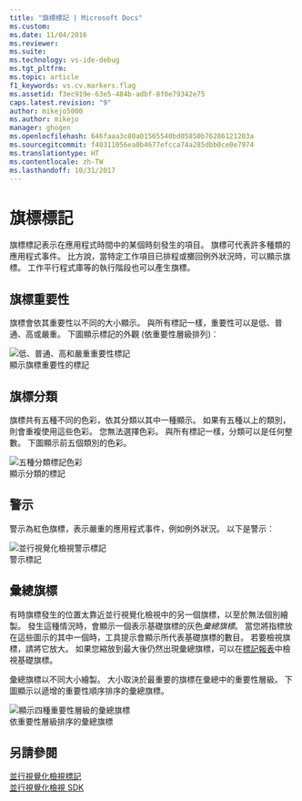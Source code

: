 ```yaml
---
title: "旗標標記 | Microsoft Docs"
ms.custom: 
ms.date: 11/04/2016
ms.reviewer: 
ms.suite: 
ms.technology: vs-ide-debug
ms.tgt_pltfrm: 
ms.topic: article
f1_keywords: vs.cv.markers.flag
ms.assetid: f3ec919e-63e5-484b-adbf-8f0e79342e75
caps.latest.revision: "9"
author: mikejo5000
ms.author: mikejo
manager: ghogen
ms.openlocfilehash: 646faaa3c80a01565540bd05850b76286121203a
ms.sourcegitcommit: f40311056ea0b4677efcca74a285dbb0ce0e7974
ms.translationtype: HT
ms.contentlocale: zh-TW
ms.lasthandoff: 10/31/2017
---
```

# <a name="flag-markers"></a>旗標標記
旗標標記表示在應用程式時間中的某個時刻發生的項目。 旗標可代表許多種類的應用程式事件。 比方說，當特定工作項目已排程或擲回例外狀況時，可以顯示旗標。 工作平行程式庫等的執行階段也可以產生旗標。  
  
## <a name="flag-importance"></a>旗標重要性  
 旗標會依其重要性以不同的大小顯示。 與所有標記一樣，重要性可以是低、普通、高或嚴重。  下圖顯示標記的外觀 (依重要性層級排列)︰  
  
 ![低、普通、高和嚴重重要性標記](../profiling/media/cvmarkerimportance.png "CVMarkerImportance")  
顯示旗標重要性的標記  
  
## <a name="flag-category"></a>旗標分類  
 旗標共有五種不同的色彩，依其分類以其中一種顯示。 如果有五種以上的類別，則會重複使用這些色彩。 您無法選擇色彩。 與所有標記一樣，分類可以是任何整數。 下圖顯示前五個類別的色彩。  
  
 ![五種分類標記色彩](../profiling/media/cvmarkercategory.png "CVMarkerCategory")  
顯示分類的標記  
  
## <a name="alerts"></a>警示  
 警示為紅色旗標，表示嚴重的應用程式事件，例如例外狀況。  以下是警示︰  
  
 ![並行視覺化檢視警示標記](../profiling/media/cvmarkeralert.png "CVMarkerAlert")  
警示標記  
  
## <a name="aggregation-flags"></a>彙總旗標  
 有時旗標發生的位置太靠近並行視覺化檢視中的另一個旗標，以至於無法個別繪製。 發生這種情況時，會顯示一個表示基礎旗標的灰色*彙總旗標*。 當您將指標放在這些圖示的其中一個時，工具提示會顯示所代表基礎旗標的數目。 若要檢視旗標，請將它放大。 如果您縮放到最大後仍然出現彙總旗標，可以在[標記報表](../profiling/markers-report.md)中檢視基礎旗標。  
  
 彙總旗標以不同大小繪製。 大小取決於最重要的旗標在彙總中的重要性層級。 下圖顯示以遞增的重要性順序排序的彙總旗標。  
  
 ![顯示四種重要性層級的彙總旗標](../profiling/media/cvmarkeraggregate.png "CVMarkerAggregate")  
依重要性層級排序的彙總旗標  
  
## <a name="see-also"></a>另請參閱  
 [並行視覺化檢視標記](../profiling/concurrency-visualizer-markers.md)   
 [並行視覺化檢視 SDK](../profiling/concurrency-visualizer-sdk.md)